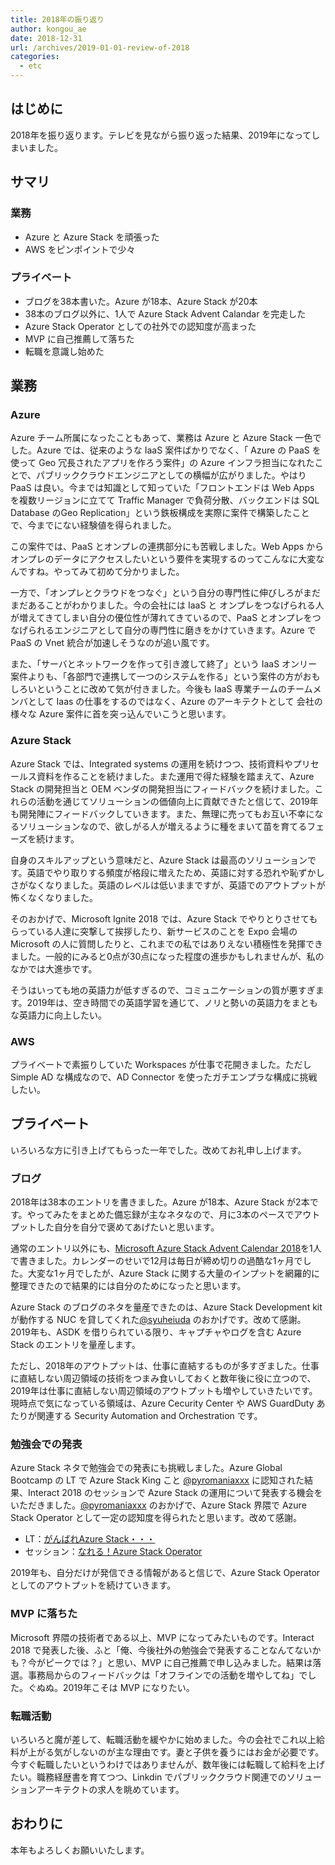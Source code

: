 ```yaml
---
title: 2018年の振り返り
author: kongou_ae
date: 2018-12-31
url: /archives/2019-01-01-review-of-2018
categories:
  - etc
---
```


## はじめに

2018年を振り返ります。テレビを見ながら振り返った結果、2019年になってしまいました。

## サマリ

### 業務

- Azure と Azure Stack を頑張った
- AWS をピンポイントで少々

### プライベート

- ブログを38本書いた。Azure が18本、Azure Stack が20本
- 38本のブログ以外に、1人で Azure Stack Advent Calandar を完走した
- Azure Stack Operator としての社外での認知度が高まった
- MVP に自己推薦して落ちた
- 転職を意識し始めた

## 業務

### Azure

Azure チーム所属になったこともあって、業務は Azure と Azure Stack 一色でした。Azure では、従来のような IaaS 案件ばかりでなく、「 Azure の PaaS を使って Geo 冗長されたアプリを作ろう案件」の Azure インフラ担当になれたことで、パブリッククラウドエンジニアとしての横幅が広がりました。やはり PaaS は良い。今までは知識として知っていた「フロントエンドは Web Apps を複数リージョンに立てて Traffic Manager で負荷分散、バックエンドは SQL Database のGeo Replication」という鉄板構成を実際に案件で構築したことで、今までにない経験値を得られました。

この案件では、PaaS とオンプレの連携部分にも苦戦しました。Web Apps からオンプレのデータにアクセスしたいという要件を実現するのってこんなに大変なんですね。やってみて初めて分かりました。

一方で、「オンプレとクラウドをつなぐ」という自分の専門性に伸びしろがまだまだあることがわかりました。今の会社には IaaS と オンプレをつなげられる人が増えてきてしまい自分の優位性が薄れてきているので、PaaS とオンプレをつなげられるエンジニアとして自分の専門性に磨きをかけていきます。Azure で PaaS の Vnet 統合が加速しそうなのが追い風です。

また、「サーバとネットワークを作って引き渡して終了」という IaaS オンリー案件よりも、「各部門で連携して一つのシステムを作る」という案件の方がおもしろいということに改めて気が付きました。今後も IaaS 専業チームのチームメンバとして Iaas の仕事をするのではなく、Azure のアーキテクトとして 会社の様々な Azure 案件に首を突っ込んでいこうと思います。

### Azure Stack

Azure Stack では、Integrated systems の運用を続けつつ、技術資料やプリセールス資料を作ることを続けました。また運用で得た経験を踏まえて、Azure Stack の開発担当と OEM ベンダの開発担当にフィードバックを続けました。これらの活動を通じてソリューションの価値向上に貢献できたと信じて、2019年も開発陣にフィードバックしていきます。また、無理に売ってもお互い不幸になるソリューションなので、欲しがる人が増えるように種をまいて苗を育てるフェーズを続けます。

自身のスキルアップという意味だと、Azure Stack は最高のソリューションです。英語でやり取りする頻度が格段に増えたため、英語に対する恐れや恥ずかしさがなくなりました。英語のレベルは低いままですが、英語でのアウトプットが怖くなくなりました。

そのおかげで、Microsoft Ignite 2018 では、Azure Stack でやりとりさせてもらっている人達に突撃して挨拶したり、新サービスのことを Expo 会場の Microsoft の人に質問したりと、これまでの私ではありえない積極性を発揮できました。一般的にみると0点が30点になった程度の進歩かもしれませんが、私のなかでは大進歩です。

そうはいっても地の英語力が低すぎるので、コミュニケーションの質が悪すぎます。2019年は、空き時間での英語学習を通じて、ノリと勢いの英語力をまともな英語力に向上したい。

### AWS

プライベートで素振りしていた Workspaces が仕事で花開きました。ただし Simple AD な構成なので、AD Connector を使ったガチエンプラな構成に挑戦したい。

## プライベート

いろいろな方に引き上げてもらった一年でした。改めてお礼申し上げます。

### ブログ

2018年は38本のエントリを書きました。Azure が18本、Azure Stack が2本です。やってみたをまとめた備忘録が主なネタなので、月に3本のペースでアウトプットした自分を自分で褒めてあげたいと思います。

通常のエントリ以外にも、[Microsoft Azure Stack Advent Calendar 2018](https://qiita.com/advent-calendar/2018/azure-stack)を1人で書きました。カレンダーのせいで12月は毎日が締め切りの過酷な1ヶ月でした。大変な1ヶ月でしたが、Azure Stack に関する大量のインプットを網羅的に整理できたので結果的には自分のためになったと思います。

Azure Stack のブログのネタを量産できたのは、Azure Stack Development kit が動作する NUC を貸してくれた[@syuheiuda](https://twitter.com/syuheiuda) のおかげです。改めて感謝。2019年も、ASDK を借りられている限り、キャプチャやログを含む Azure Stack のエントリを量産します。

ただし、2018年のアウトプットは、仕事に直結するものが多すぎました。仕事に直結しない周辺領域の技術をつまみ食いしておくと数年後に役に立つので、2019年は仕事に直結しない周辺領域のアウトプットも増やしていきたいです。現時点で気になっている領域は、Azure Cecurity Center や AWS GuardDuty あたりが関連する Security Automation and Orchestration です。

### 勉強会での発表

Azure Stack ネタで勉強会での発表にも挑戦しました。Azure Global Bootcamp の LT で Azure Stack King こと [@pyromaniaxxx](https://twitter.com/pyromaniaxxx) に認知された結果、Interact 2018 のセッションで Azure Stack の運用について発表する機会をいただきました。[@pyromaniaxxx](https://twitter.com/pyromaniaxxx) のおかげで、Azure Stack 界隈で Azure Stack Operator として一定の認知度を得られたと思います。改めて感謝。

- LT：[がんばれAzure Stack・・・](https://speakerdeck.com/kongou_ae/ganbareazure-stack)
- セッション：[なれる！Azure Stack Operator](https://speakerdeck.com/kongou_ae/nareru-azure-stack-operator)

2019年も、自分だけが発信できる情報があると信じで、Azure Stack Operator としてのアウトプットを続けていきます。

### MVP に落ちた

Microsoft 界隈の技術者である以上、MVP になってみたいものです。Interact 2018 で発表した後、ふと「俺、今後社外の勉強会で発表することなんてないかも？今がピークでは？」と思い、MVP に自己推薦で申し込みました。結果は落選。事務局からのフィードバックは「オフラインでの活動を増やしてね」でした。ぐぬぬ。2019年こそは MVP になりたい。

### 転職活動 

いろいろと魔が差して、転職活動を緩やかに始めました。今の会社でこれ以上給料が上がる気がしないのが主な理由です。妻と子供を養うにはお金が必要です。今すぐ転職したいというわけではありませんが、数年後には転職して給料を上げたい。職務経歴書を育てつつ、Linkdin でパブリッククラウド関連でのソリューションアーキテクトの求人を眺めています。

## おわりに

本年もよろしくお願いいたします。
